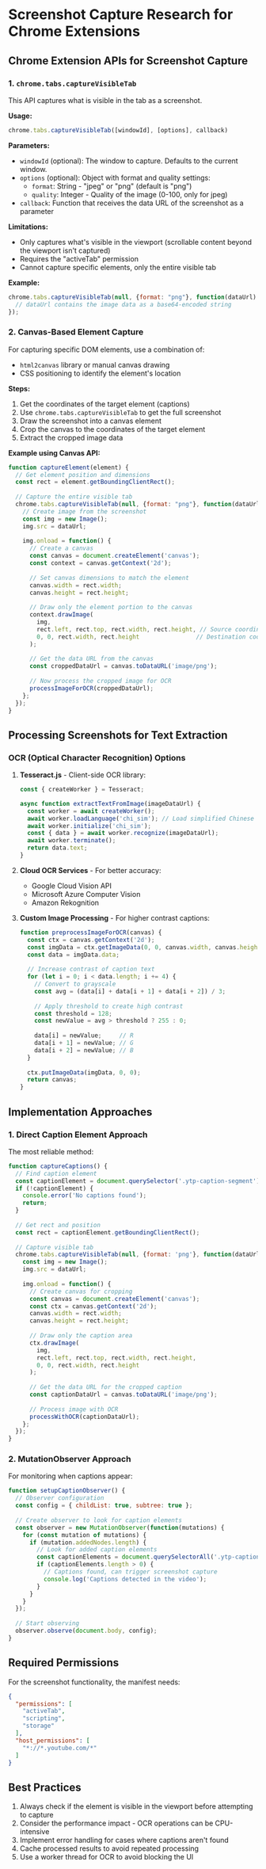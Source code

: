 # Screenshot Capture Research for Chrome Extensions

## Chrome Extension APIs for Screenshot Capture

### 1. `chrome.tabs.captureVisibleTab`

This API captures what is visible in the tab as a screenshot.

**Usage:**
```javascript
chrome.tabs.captureVisibleTab([windowId], [options], callback)
```

**Parameters:**
- `windowId` (optional): The window to capture. Defaults to the current window.
- `options` (optional): Object with format and quality settings:
  - `format`: String - "jpeg" or "png" (default is "png")
  - `quality`: Integer - Quality of the image (0-100, only for jpeg)
- `callback`: Function that receives the data URL of the screenshot as a parameter

**Limitations:**
- Only captures what's visible in the viewport (scrollable content beyond the viewport isn't captured)
- Requires the "activeTab" permission
- Cannot capture specific elements, only the entire visible tab

**Example:**
```javascript
chrome.tabs.captureVisibleTab(null, {format: "png"}, function(dataUrl) {
  // dataUrl contains the image data as a base64-encoded string
});
```

### 2. Canvas-Based Element Capture

For capturing specific DOM elements, use a combination of:
- `html2canvas` library or manual canvas drawing 
- CSS positioning to identify the element's location

**Steps:**
1. Get the coordinates of the target element (captions)
2. Use `chrome.tabs.captureVisibleTab` to get the full screenshot
3. Draw the screenshot into a canvas element
4. Crop the canvas to the coordinates of the target element
5. Extract the cropped image data

**Example using Canvas API:**
```javascript
function captureElement(element) {
  // Get element position and dimensions
  const rect = element.getBoundingClientRect();
  
  // Capture the entire visible tab
  chrome.tabs.captureVisibleTab(null, {format: "png"}, function(dataUrl) {
    // Create image from the screenshot
    const img = new Image();
    img.src = dataUrl;
    
    img.onload = function() {
      // Create a canvas
      const canvas = document.createElement('canvas');
      const context = canvas.getContext('2d');
      
      // Set canvas dimensions to match the element
      canvas.width = rect.width;
      canvas.height = rect.height;
      
      // Draw only the element portion to the canvas
      context.drawImage(
        img, 
        rect.left, rect.top, rect.width, rect.height, // Source coordinates
        0, 0, rect.width, rect.height                // Destination coordinates
      );
      
      // Get the data URL from the canvas
      const croppedDataUrl = canvas.toDataURL('image/png');
      
      // Now process the cropped image for OCR
      processImageForOCR(croppedDataUrl);
    };
  });
}
```

## Processing Screenshots for Text Extraction

### OCR (Optical Character Recognition) Options

1. **Tesseract.js** - Client-side OCR library:
   ```javascript
   const { createWorker } = Tesseract;
   
   async function extractTextFromImage(imageDataUrl) {
     const worker = await createWorker();
     await worker.loadLanguage('chi_sim'); // Load simplified Chinese
     await worker.initialize('chi_sim');
     const { data } = await worker.recognize(imageDataUrl);
     await worker.terminate();
     return data.text;
   }
   ```

2. **Cloud OCR Services** - For better accuracy:
   - Google Cloud Vision API
   - Microsoft Azure Computer Vision
   - Amazon Rekognition

3. **Custom Image Processing** - For higher contrast captions:
   ```javascript
   function preprocessImageForOCR(canvas) {
     const ctx = canvas.getContext('2d');
     const imgData = ctx.getImageData(0, 0, canvas.width, canvas.height);
     const data = imgData.data;
     
     // Increase contrast of caption text
     for (let i = 0; i < data.length; i += 4) {
       // Convert to grayscale
       const avg = (data[i] + data[i + 1] + data[i + 2]) / 3;
       
       // Apply threshold to create high contrast
       const threshold = 128;
       const newValue = avg > threshold ? 255 : 0;
       
       data[i] = newValue;     // R
       data[i + 1] = newValue; // G
       data[i + 2] = newValue; // B
     }
     
     ctx.putImageData(imgData, 0, 0);
     return canvas;
   }
   ```

## Implementation Approaches

### 1. Direct Caption Element Approach
The most reliable method:

```javascript
function captureCaptions() {
  // Find caption element
  const captionElement = document.querySelector('.ytp-caption-segment');
  if (!captionElement) {
    console.error('No captions found');
    return;
  }
  
  // Get rect and position
  const rect = captionElement.getBoundingClientRect();
  
  // Capture visible tab
  chrome.tabs.captureVisibleTab(null, {format: 'png'}, function(dataUrl) {
    const img = new Image();
    img.src = dataUrl;
    
    img.onload = function() {
      // Create canvas for cropping
      const canvas = document.createElement('canvas');
      const ctx = canvas.getContext('2d');
      canvas.width = rect.width;
      canvas.height = rect.height;
      
      // Draw only the caption area
      ctx.drawImage(
        img,
        rect.left, rect.top, rect.width, rect.height,
        0, 0, rect.width, rect.height
      );
      
      // Get the data URL for the cropped caption
      const captionDataUrl = canvas.toDataURL('image/png');
      
      // Process image with OCR
      processWithOCR(captionDataUrl);
    };
  });
}
```

### 2. MutationObserver Approach
For monitoring when captions appear:

```javascript
function setupCaptionObserver() {
  // Observer configuration
  const config = { childList: true, subtree: true };
  
  // Create observer to look for caption elements
  const observer = new MutationObserver(function(mutations) {
    for (const mutation of mutations) {
      if (mutation.addedNodes.length) {
        // Look for added caption elements
        const captionElements = document.querySelectorAll('.ytp-caption-segment');
        if (captionElements.length > 0) {
          // Captions found, can trigger screenshot capture
          console.log('Captions detected in the video');
        }
      }
    }
  });
  
  // Start observing
  observer.observe(document.body, config);
}
```

## Required Permissions

For the screenshot functionality, the manifest needs:

```json
{
  "permissions": [
    "activeTab",
    "scripting",
    "storage"
  ],
  "host_permissions": [
    "*://*.youtube.com/*"
  ]
}
```

## Best Practices

1. Always check if the element is visible in the viewport before attempting to capture
2. Consider the performance impact - OCR operations can be CPU-intensive
3. Implement error handling for cases where captions aren't found
4. Cache processed results to avoid repeated processing
5. Use a worker thread for OCR to avoid blocking the UI